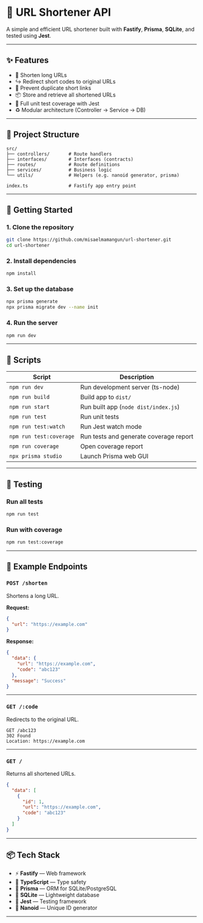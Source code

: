 # 🔗 URL Shortener API

A simple and efficient URL shortener built with **Fastify**, **Prisma**, **SQLite**, and tested using **Jest**.

---

## ✨ Features

- 🔗 Shorten long URLs
- ↪️ Redirect short codes to original URLs
- 🧠 Prevent duplicate short links
- 📦 Store and retrieve all shortened URLs
- 🧪 Full unit test coverage with Jest
- ♻️ Modular architecture (Controller → Service → DB)

---

## 📁 Project Structure

```
src/
├── controllers/       # Route handlers
├── interfaces/        # Interfaces (contracts)
├── routes/            # Route definitions
├── services/          # Business logic
└── utils/             # Helpers (e.g. nanoid generator, prisma)

index.ts               # Fastify app entry point
```

---

## 🚀 Getting Started

### 1. Clone the repository

```bash
git clone https://github.com/misaelmamangun/url-shortener.git
cd url-shortener
```

### 2. Install dependencies

```bash
npm install
```

### 3. Set up the database

```bash
npx prisma generate
npx prisma migrate dev --name init
```

### 4. Run the server

```bash
npm run dev
```

---

## 🧰 Scripts

| Script                  | Description                            |
| ----------------------- | -------------------------------------- |
| `npm run dev`           | Run development server (ts-node)       |
| `npm run build`         | Build app to `dist/`                   |
| `npm run start`         | Run built app (`node dist/index.js`)   |
| `npm run test`          | Run unit tests                         |
| `npm run test:watch`    | Run Jest watch mode                    |
| `npm run test:coverage` | Run tests and generate coverage report |
| `npm run coverage`      | Open coverage report                   |
| `npx prisma studio`     | Launch Prisma web GUI                  |

---

## 🧪 Testing

### Run all tests

```bash
npm run test
```

### Run with coverage

```bash
npm run test:coverage
```

---

## 🔗 Example Endpoints

### `POST /shorten`

Shortens a long URL.

**Request:**

```json
{
  "url": "https://example.com"
}
```

**Response:**

```json
{
  "data": {
    "url": "https://example.com",
    "code": "abc123"
  },
  "message": "Success"
}
```

---

### `GET /:code`

Redirects to the original URL.

```http
GET /abc123
302 Found
Location: https://example.com
```

---

### `GET /`

Returns all shortened URLs.

```json
{
  "data": [
    {
      "id": 1,
      "url": "https://example.com",
      "code": "abc123"
    }
  ]
}
```

---

## 📦 Tech Stack

- ⚡ **Fastify** — Web framework
- 🔷 **TypeScript** — Type safety
- 🧬 **Prisma** — ORM for SQLite/PostgreSQL
- 📁 **SQLite** — Lightweight database
- 🧪 **Jest** — Testing framework
- 🔑 **Nanoid** — Unique ID generator

---
